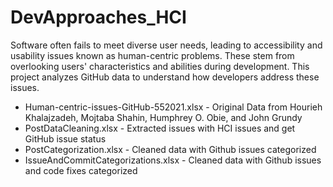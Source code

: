 # DevApproaches_HCI
Software often fails to meet diverse user needs, leading to accessibility and usability issues known as human-centric problems. These stem from overlooking users' characteristics and abilities during development. This project analyzes GitHub data to understand how developers address these issues.

* Human-centric-issues-GitHub-552021.xlsx - Original Data from Hourieh Khalajzadeh, Mojtaba Shahin, Humphrey O. Obie, and John Grundy
* PostDataCleaning.xlsx - Extracted issues with HCI issues and get GitHub issue status
* PostCategorization.xlsx - Cleaned data with Github issues categorized
* IssueAndCommitCategorizations.xlsx - Cleaned data with Github issues and code fixes categorized
